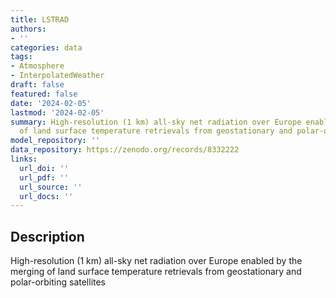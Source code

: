```yaml
---
title: LSTRAD
authors:
- ''
categories: data
tags:
- Atmosphere
- InterpolatedWeather
draft: false
featured: false
date: '2024-02-05'
lastmod: '2024-02-05'
summary: High-resolution (1 km) all-sky net radiation over Europe enabled by the merging
  of land surface temperature retrievals from geostationary and polar-orbiting satellites
model_repository: ''
data_repository: https://zenodo.org/records/8332222
links:
  url_doi: ''
  url_pdf: ''
  url_source: ''
  url_docs: ''
---
```


## Description

High-resolution (1 km) all-sky net radiation over Europe enabled by the merging of land surface temperature retrievals from geostationary and polar-orbiting satellites

